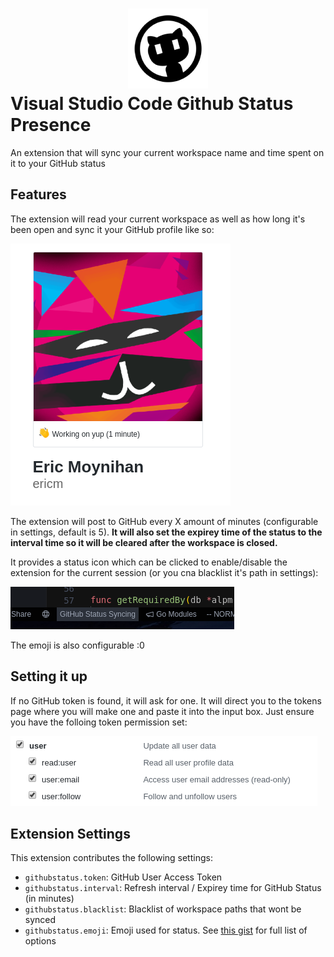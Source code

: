 # <div style="text-align: center;">![](./icons/icon128.png?raw=true)</div> Visual Studio Code Github Status Presence

An extension that will sync your current workspace name and time spent on it to your GitHub status

## Features

The extension will read your current workspace as well as how long it's been open and sync it your GitHub profile like so:

![Working on you (1 minute)](./assets/1.png)

The extension will post to GitHub every X amount of minutes (configurable in settings, default is 5). **It will also set the expirey time of the status to the interval time so it will be cleared after the workspace is closed.**

It provides a status icon which can be clicked to enable/disable the extension for the current session (or you cna blacklist it's path in settings):

![GitHub Status Syncing](./assets/2.png)

The emoji is also configurable :0

## Setting it up

If no GitHub token is found, it will ask for one. It will direct you to the tokens page where you will make one and paste it into the input box. Just ensure you have the folloing token permission set:

![[users]](./assets/3.png)

## Extension Settings

This extension contributes the following settings:

- `githubstatus.token`: GitHub User Access Token
- `githubstatus.interval`: Refresh interval / Expirey time for GitHub Status (in minutes)
- `githubstatus.blacklist`: Blacklist of workspace paths that wont be synced
- `githubstatus.emoji`: Emoji used for status. See [this gist](https://gist.github.com/rxaviers/7360908) for full list of options

